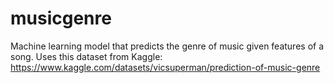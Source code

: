 # musicgenre
Machine learning model that predicts the genre of music given features of a song. Uses this dataset from Kaggle: https://www.kaggle.com/datasets/vicsuperman/prediction-of-music-genre
